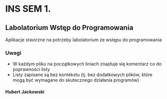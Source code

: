 # INS SEM 1.
## Labolatorium Wstęp do Programowania
Aplikacje stworzne na potrzeby labolatorium ze wstępu do programowania
### Uwagi
- W każdym pliku na początkowych liniach znajduje się komentarz co do poprawności listy
- Listy zapisane są bez kontekstu (tj. bez dodatkowych plików, które mogą być wymagane do skutecznego działania programów)
#### Hubert Jackowski
